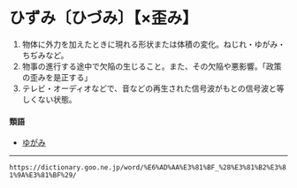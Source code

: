 # ひずみ〔ひづみ〕【×歪み】

1. 物体に外力を加えたときに現れる形状または体積の変化。ねじれ・ゆがみ・ちぢみなど。
2. 物事の進行する途中で欠陥の生じること。また、その欠陥や悪影響。「政策の歪みを是正する」
3. テレビ・オーディオなどで、音などの再生された信号波がもとの信号波と等しくない状態。
    

#### 類語

-   [ゆがみ](ゆがみ（歪み）)

---
`https://dictionary.goo.ne.jp/word/%E6%AD%AA%E3%81%BF_%28%E3%81%B2%E3%81%9A%E3%81%BF%29/`